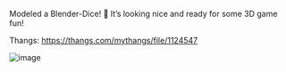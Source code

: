 Modeled a Blender-Dice! 🎲 It’s looking nice and ready for some 3D game fun!

Thangs: https://thangs.com/mythangs/file/1124547

![image](https://github.com/user-attachments/assets/78fb3f13-16be-4761-868c-3ab0cf9841af)
